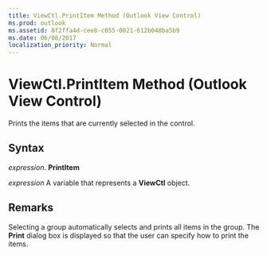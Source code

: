 ```yaml
---
title: ViewCtl.PrintItem Method (Outlook View Control)
ms.prod: outlook
ms.assetid: 8f2ffa4d-cee8-c055-0021-612b048ba5b9
ms.date: 06/08/2017
localization_priority: Normal
---
```



# ViewCtl.PrintItem Method (Outlook View Control)

Prints the items that are currently selected in the control. 


## Syntax

 _expression_. **PrintItem**

_expression_ A variable that represents a  **ViewCtl** object.


## Remarks

Selecting a group automatically selects and prints all items in the group. The  **Print** dialog box is displayed so that the user can specify how to print the items.



